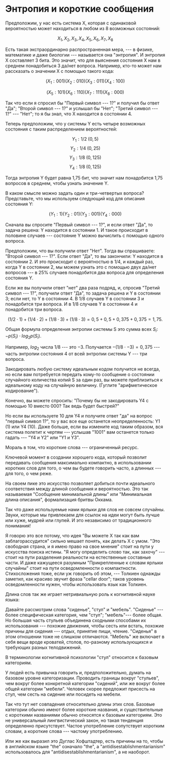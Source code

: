 # Энтропия и короткие сообщения
Предположим, у нас есть система Х, которая с одинаковой вероятностью может находиться в любом из 8 возможных состояний:


$${X_1, X_2, X_3, X_4, X_5, X_6, X_7, X_8}$$

Есть такая экстраординарно распространенная мера, --- в физике, математике и даже биологии --- называется она "энтропия". И энтропия Х составляет 3 бита. Это значит, что для выяснения состояния Х нам в среднем понадобиться 3 да/нет вопроса. Например, кто-то может нам рассказать о значении Х с помощью такого кода:


$$(X_1:001)   (X_2:010)   (X_3:011)   (X_4:100)$$


$$(X_5:101)   (X_6:110)   (X_7:111)   (X_8:000)$$

Так что если я спросил бы "Первый символ --- 1?" и получил бы ответ "Да"; "Второй символ --- 1?" и услышал бы "Нет"; "Третий символ --- 1?" --- "Нет"; то я бы знал, что Х находится в состоянии 4.

Теперь предположим, что у системы Y есть четыре возможных состояния с таким распределением вероятностей:


$$Y_1: 1/2 \;(0,5)  $$
$$Y_2: 1/4 \;(0,25) $$ 
$$Y_3: 1/8 \;(0,125)$$
$$Y_4: 1/8 \;(0,125)$$

Тогда энтропия Y будет равна 1,75 бит, что значит нам понадобится 1,75 вопросов в среднем, чтобы узнать значение Y.

В каком смысле можно задать один и три-четвертых вопроса? Представьте, что мы используем следующий код для описания состояния Y:


$$(Y_1:1) (Y_2:01) (Y_3:001) (Y_4:000)$$

Сначала вы спросите "Первый символ --- 1?", и если ответ "Да", то задача решена: Y находится в состоянии 1. И такое происходит в половине случаев --- состояние Y можно вычислить с помощью одного вопроса.

Предположим, что вы получили ответ "Нет". Тогда вы спрашиваете: "Второй символ --- 1?". Если ответ "Да", то вы закончили: Y находится в состоянии 2. И это происходит с вероятностью в 1/4, и каждый раз, когда Y в состоянии 2, мы можем узнать это с помощью двух да/нет вопросов --- в 25% случаев понадобится два вопроса для определения состояния Y.

Если же вы получили ответ "нет" два раза подряд, и, спросив "Третий символ --- 1?", получили ответ "Да", то задача решена и Y в состоянии 3; если нет, то Y в состоянии 4. В 1/8 случаев Y в состоянии 3 и понадобится три вопроса. И в 1/8 случаев Y в состоянии 4 и понадобится три вопроса.


$$(1/2 \cdot 1) + (1/4 \cdot 2) + (1/8 \cdot 3) + (1/8 \cdot 3) = 0,5 + 0,5 + 0,375 + 0,375 = 1,75.$$

Общая формула определения энтропии системы S это сумма всех $S_i$: $- p(S_i) \cdot log_2 p(S_i)$.

Например, $log_2$ числа 1/8 --- это −3. Получается $-(1/8 \cdot -3) = 0,375$ --- часть энтропии состояния 4 от всей энтропии системы Y --- три вопроса.

Закодировать любую систему идеальным кодом получится не всегда, но если вам потребуется передать кому-то сообщение о состоянии случайного количества копий S за один раз, вы можете приблизиться к идеальному коду на случайную величину. (Гуглите "арифметическое кодирование").

Конечно, вы можете спросить: "Почему бы не закодировать Y4 с помощью 10 вместо 000? Так ведь будет быстрей?"

Но если вы используете 10 для Y4 и получите ответ "да" на вопрос "первый символ 1?", то у вас все еще останется неопределенность: Y1 (1) или Y4 (10). Даже больше, если вы измените код таким образом, вся система полетит к чертям --- услышав "1001" вам останется только гадать --- "Y4 и Y2" или "Y1 и Y3".

Мораль в том, что короткие слова --- ограниченный ресурс.

Ключевой момент в создании хорошего кода, который позволит передавать сообщения максимально компактно, в использовании коротких слов для того, о чем вы будете говорить часто, а длинных --- для того, о чем реже.

На своем пике это искусство позволяет добиться почти идеального соответствия между длиной сообщения и вероятностью. Это так называемая "Сообщение минимальной длины" или "Минимальная длина описания", формализация бритвы Оккама.

Так что даже используемые нами ярлыки для слов не совсем случайны. Звуки, которые мы привлекаем для ссылок на идеи могут быть лучше или хуже, мудрей или глупей. И это независимо от традиционного понимания!

Я говорю это все потому, что идея "Вы можете Х так как вам заблагорассудится" сильно мешает понять, как делать Х с умом. "Это свободная страна, и я имею право на свое мнение" стоит на пути у искусства поиска истины. "Я могу определить слово так, как захочу" --- стоит на пути разделения реальности на естественные составные части. И даже кажущееся разумным "Прикрепленные к словам ярлыки случайны" стоит на пути осведомленности о компактности. Стихосложения тоже, если уж говорить об этом, --- Толкиен однажды заметил, как красиво звучит фраза "cellar door"; таков уровень осведомленности нужен, чтобы использовать язык как Толкиен.

Длина слов так же играет нетривиальную роль к когнитивной науке языка:

Давайте рассмотрим слова "сиденье", "стул" и "мебель". "Сиденье" --- более специфическая категория, чем "стул"; "мебель"--- более общая. Но большая часть стульев объединена сходными способами их использования --- похожие движения, чтобы сесть или встать, похожие причины для сидения --- отдых, принятие пищи, чтение. "Сиденья" в этом отношении тоже не слишком отличаются. "Мебель" же включает в себя вещи вроде кроватей, столов, по-разному использующихся и требующих разных телодвижений.

В терминологии когнитивной психологии "стул" относится к базовым категориям.

У людей есть привычка говорить и, предположительно, думать на базовом уровне категоризации. Проводить границы вокруг "стульев", чем вокруг более конкретной категории "сидений", или же вокруг более общей категории "мебели". Человек скорее предложит присесть на стул, чем сесть на сидение или посидеть на мебели.

Так что тут нет совпадения относительно длины этих слов. Базовые категории обычно имеют более короткие названия, и существительные с короткими названиями обычно относятся к базовым категориям. Это не универсальный лингвистический закон, но такая тенденция определенно присутствует. Частое употребление сопутствует коротким словам, а короткие слова --- частому употреблению.

Или же как выразил это Дуглас Хофштадтер, есть причины на то, чтобы в английском языке "the" означало "the", а "antidisestablishmentarianism" использовалось для "antidisestablishmentarianism", а не наоборот.